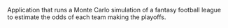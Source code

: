 Application that runs a Monte Carlo simulation of a fantasy football league to estimate the odds of each team making the playoffs.
